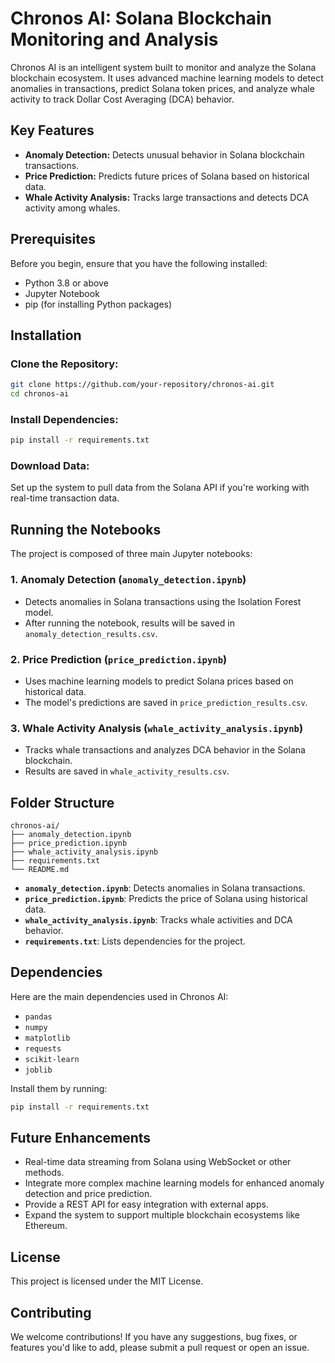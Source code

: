 # Chronos AI: Solana Blockchain Monitoring and Analysis

Chronos AI is an intelligent system built to monitor and analyze the Solana blockchain ecosystem. It uses advanced machine learning models to detect anomalies in transactions, predict Solana token prices, and analyze whale activity to track Dollar Cost Averaging (DCA) behavior.

## Key Features
- **Anomaly Detection:** Detects unusual behavior in Solana blockchain transactions.
- **Price Prediction:** Predicts future prices of Solana based on historical data.
- **Whale Activity Analysis:** Tracks large transactions and detects DCA activity among whales.

## Prerequisites
Before you begin, ensure that you have the following installed:
- Python 3.8 or above
- Jupyter Notebook
- pip (for installing Python packages)

## Installation
### Clone the Repository:
```sh
git clone https://github.com/your-repository/chronos-ai.git
cd chronos-ai
```

### Install Dependencies:
```sh
pip install -r requirements.txt
```

### Download Data:
Set up the system to pull data from the Solana API if you're working with real-time transaction data.

## Running the Notebooks
The project is composed of three main Jupyter notebooks:

### 1. Anomaly Detection (`anomaly_detection.ipynb`)
- Detects anomalies in Solana transactions using the Isolation Forest model.
- After running the notebook, results will be saved in `anomaly_detection_results.csv`.

### 2. Price Prediction (`price_prediction.ipynb`)
- Uses machine learning models to predict Solana prices based on historical data.
- The model's predictions are saved in `price_prediction_results.csv`.

### 3. Whale Activity Analysis (`whale_activity_analysis.ipynb`)
- Tracks whale transactions and analyzes DCA behavior in the Solana blockchain.
- Results are saved in `whale_activity_results.csv`.

## Folder Structure
```
chronos-ai/
├── anomaly_detection.ipynb
├── price_prediction.ipynb
├── whale_activity_analysis.ipynb
├── requirements.txt
└── README.md
```
- **`anomaly_detection.ipynb`**: Detects anomalies in Solana transactions.
- **`price_prediction.ipynb`**: Predicts the price of Solana using historical data.
- **`whale_activity_analysis.ipynb`**: Tracks whale activities and DCA behavior.
- **`requirements.txt`**: Lists dependencies for the project.

## Dependencies
Here are the main dependencies used in Chronos AI:
- `pandas`
- `numpy`
- `matplotlib`
- `requests`
- `scikit-learn`
- `joblib`

Install them by running:
```sh
pip install -r requirements.txt
```

## Future Enhancements
- Real-time data streaming from Solana using WebSocket or other methods.
- Integrate more complex machine learning models for enhanced anomaly detection and price prediction.
- Provide a REST API for easy integration with external apps.
- Expand the system to support multiple blockchain ecosystems like Ethereum.

## License
This project is licensed under the MIT License.

## Contributing
We welcome contributions! If you have any suggestions, bug fixes, or features you'd like to add, please submit a pull request or open an issue.

